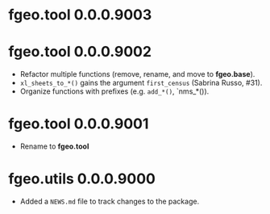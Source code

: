 # fgeo.tool 0.0.0.9003


# fgeo.tool 0.0.0.9002

* Refactor multiple functions (remove, rename, and move to __fgeo.base__).
* `xl_sheets_to_*()` gains the argument `first_census` (Sabrina Russo, #31).
* Organize functions with prefixes (e.g. `add_*()`, `nms_*()).

# fgeo.tool 0.0.0.9001

* Rename to __fgeo.tool__

# fgeo.utils 0.0.0.9000

* Added a `NEWS.md` file to track changes to the package.
